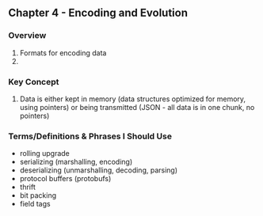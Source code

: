 ## Chapter 4 - Encoding and Evolution

### Overview

1. Formats for encoding data
1. 

### Key Concept

1. Data is either kept in memory (data structures optimized for memory, using pointers) or being transmitted (JSON - all data is in one chunk, no pointers)

### Terms/Definitions & Phrases I Should Use

* rolling upgrade
* serializing (marshalling, encoding)
* deserializing (unmarshalling, decoding, parsing)
* protocol buffers (protobufs)
* thrift
* bit packing
* field tags